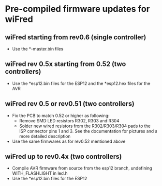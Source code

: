 # Pre-compiled firmware updates for wiFred

## wiFred starting from rev0.6 (single controller)

- Use the \*-master.bin files

## wiFred rev 0.5x starting from 0.52 (two controllers)

- Use the \*esp12.bin files for the ESP12 and the \*esp12.hex files for the AVR

## wiFred rev 0.5 or rev0.51 (two controllers)

- Fix the PCB to match 0.52 or higher as following:
  - Remove SMD LED resistors R302, R303 and R304
  - Solder new wired resistors from the R302/R303/R304 pads to the ISP connector pins 1 and 3. See the documentation for pictures and a more detailed description
- Use the same firmwares as for rev0.52 mentioned above

## wiFred up to rev0.4x (two controllers)

- Compile AVR firmware from source from the esp12 branch, undefining WITH_FLASHLIGHT in led.h
- Use the \*esp12.bin files for the ESP12

